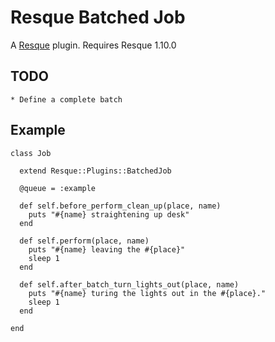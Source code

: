 Resque Batched Job
==================

A [Resque](http://github.com/defunkt/resque) plugin. Requires Resque 1.10.0

TODO
----
	* Define a complete batch

Example
-------

	class Job
  
	  extend Resque::Plugins::BatchedJob
  
	  @queue = :example
  
	  def self.before_perform_clean_up(place, name)
	    puts "#{name} straightening up desk"
	  end
  
	  def self.perform(place, name)
	    puts "#{name} leaving the #{place}"
	    sleep 1
	  end
  
	  def self.after_batch_turn_lights_out(place, name)
	    puts "#{name} turing the lights out in the #{place}."
	    sleep 1
	  end
  
	end
